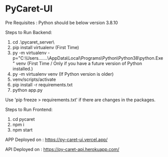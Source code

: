 # PyCaret-UI


Pre Requisites : Python should be below version 3.8.10


Steps to Run Backend:
1) cd .\pycaret_server\
2) pip install virtualenv (First Time)
3) py -m virtualenv -p="C:\Users\.......\AppData\Local\Programs\Python\Python38\python.Exe" venv (First Time / Only if you have a future version of Python installed.)
4) py -m virtualenv venv (If Python version is older)
5) venv/scripts/activate
6) pip install -r requirements.txt
7) python app.py

  
Use 'pip freeze > requirements.txt' if there are changes in the packages. 


Steps to Run Frontend:
1) cd pycaret
2) npm i
3) npm start

  
APP Deployed on : https://py-caret-ui.vercel.app/

API Deployed on : https://py-caret-api.herokuapp.com/

